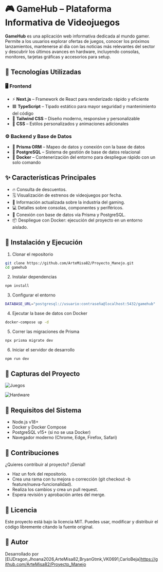 # 🎮 GameHub – Plataforma Informativa de Videojuegos

**GameHub** es una aplicación web informativa dedicada al mundo gamer. Permite a los usuarios explorar ofertas de juegos, conocer los próximos lanzamientos, mantenerse al día con las noticias más relevantes del sector y descubrir los últimos avances en hardware, incluyendo consolas, monitores, tarjetas gráficas y accesorios para setup.

## 🧰 Tecnologías Utilizadas

### 🖥️ Frontend

- ⚡ **Next.js** – Framework de React para renderizado rápido y eficiente
- 🟦 **TypeScript** – Tipado estático para mayor seguridad y mantenimiento del código
- 💅 **Tailwind CSS** – Diseño moderno, responsive y personalizable
- 🧱 **CSS** – Estilos personalizados y animaciones adicionales

### ⚙️ Backend y Base de Datos

- 🧩 **Prisma ORM** – Mapeo de datos y conexión con la base de datos
- 🐘 **PostgreSQL** – Sistema de gestión de base de datos relacional
- 🐳 **Docker** – Contenerización del entorno para despliegue rápido con un solo comando


## ✨ Características Principales

- 🔥 Consulta de descuentos.
- 🗓️ Visualización de estrenos de videojuegos por fecha.
- 📰 Información actualizada sobre la industria del gaming.
- 💻 Detalles sobre consolas, componentes y periféricos.
- 👤 Conexión con base de datos vía Prisma y PostgreSQL.
- 📦 Despliegue con Docker: ejecución del proyecto en un entorno aislado.


## 🚀 Instalación y Ejecución

1. Clonar el repositorio
```bash 
git clone https://github.com/ArteMisa82/Proyecto_Manejo.git
cd gamehub
```

2. Instalar dependencias
```bash 
npm install
```

3. Configurar el entorno
```bash
DATABASE_URL="postgresql://usuario:contraseña@localhost:5432/gamehub"

```

4. Ejecutar la base de datos con Docker
``` bash 
docker-compose up -d
```

5. Correr las migraciones de Prisma
```bash 
npx prisma migrate dev
```

6. Iniciar el servidor de desarrollo
``` bash 
npm run dev
```

## 📸 Capturas del Proyecto

![Juegos](juegos.jpg)

![Hardware](hardware.jpg)

## 📌 Requisitos del Sistema

- Node.js v18+
- Docker y Docker Compose
- PostgreSQL v15+ (si no se usa Docker)
- Navegador moderno (Chrome, Edge, Firefox, Safari)

## 🤝 Contribuciones

¿Quieres contribuir al proyecto? ¡Genial!

- Haz un fork del repositorio.
- Crea una rama con tu mejora o corrección (git checkout -b feature/nueva-funcionalidad).
- Realiza los cambios y crea un pull request.
- Espera revisión y aprobación antes del merge.

## 📄 Licencia

Este proyecto está bajo la licencia MIT.
Puedes usar, modificar y distribuir el código libremente citando la fuente original.

## 👤 Autor

Desarrollado por [ElJDragon,Jhoana2026,ArteMisa82,BryanGtmk,VK0691,CarloBeja]https://github.com/ArteMisa82/Proyecto_Manejo


